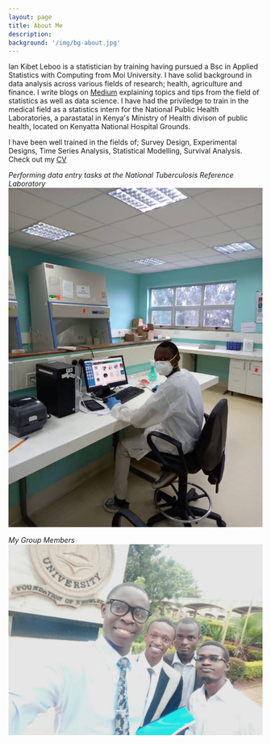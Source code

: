 ```yaml
---
layout: page
title: About Me
description:
background: '/img/bg-about.jpg'
---
```


Ian Kibet Leboo is a statistician by training having pursued a Bsc in Applied Statistics with Computing from Moi University. I have solid background in data analysis across various fields of research; health, agriculture and finance.
I write blogs on [Medium](/https://medium.com/@Statistician_Leboo) explaining topics and tips from the field of statistics as well as data science.
I have had the priviledge to train in the medical field as a statistics intern for the National Public Health Laboratories, a parastatal in Kenya's Ministry of Health divison of public health, located on Kenyatta National Hospital Grounds.

I have been well trained in the fields of; Survey Design, Experimental Designs, Time Series Analysis, Statistical Modelling, Survival Analysis. Check out my [CV](/https://github.com/StatisticianLeboo/Projects/blob/main/Ian%20Kibet%20Leboo%20CV.pdf)

*Performing data entry tasks at the National Tuberculosis Reference Laboratory*
!["Performing data entry tasks at the National Tuberculosis Reference Laboratory"](/img/me/lab1.jpg)

*My Group Members*
![](/img/me/prj.jpg)

